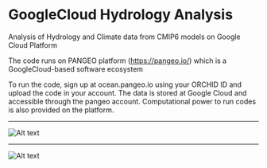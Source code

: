 # GoogleCloud Hydrology Analysis

Analysis of Hydrology and Climate data from CMIP6 models on Google Cloud Platform

The code runs on PANGEO platform (https://pangeo.io/) which is a GoogleCloud-based software ecosystem 

To run the code, sign up at ocean.pangeo.io using your ORCHID ID and upload the code in your account. The data is stored at Google Cloud and accessible through the pangeo account. Computational power to run codes is also provided on the platform. 

---------------------------------------------------------------------------------------------------------

![Alt text](https://raw.githubusercontent.com/behzadasd/GoogleCloud_Hydrology_Analysis/master/CMIP6_precipitation_1.png)

---------------------------------------------------------------------------------------------------------

![Alt text](https://raw.githubusercontent.com/behzadasd/GoogleCloud_Hydrology_Analysis/master/CMIP6_precipitation_2.png)
